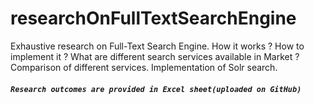 # researchOnFullTextSearchEngine
Exhaustive research on Full-Text Search Engine. How it works ? How to implement it ? What are different search services available in Market ? Comparison of different services. Implementation of Solr search. 
##### **```Research outcomes are provided in Excel sheet(uploaded on GitHub)```**
